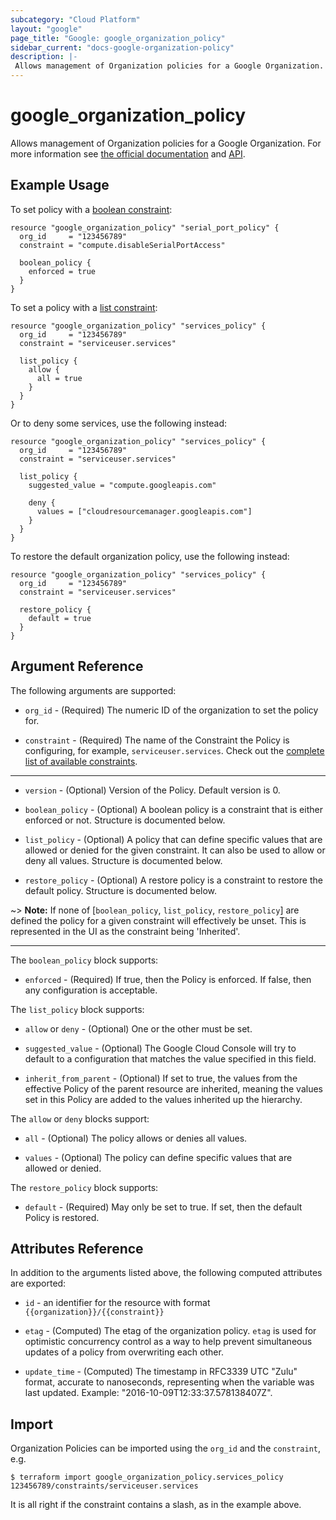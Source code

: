 ```yaml
---
subcategory: "Cloud Platform"
layout: "google"
page_title: "Google: google_organization_policy"
sidebar_current: "docs-google-organization-policy"
description: |-
 Allows management of Organization policies for a Google Organization.
---
```


# google\_organization\_policy

Allows management of Organization policies for a Google Organization. For more information see
[the official
documentation](https://cloud.google.com/resource-manager/docs/organization-policy/overview) and
[API](https://cloud.google.com/resource-manager/reference/rest/v1/organizations/setOrgPolicy).

## Example Usage

To set policy with a [boolean constraint](https://cloud.google.com/resource-manager/docs/organization-policy/quickstart-boolean-constraints):

```hcl
resource "google_organization_policy" "serial_port_policy" {
  org_id     = "123456789"
  constraint = "compute.disableSerialPortAccess"

  boolean_policy {
    enforced = true
  }
}
```


To set a policy with a [list constraint](https://cloud.google.com/resource-manager/docs/organization-policy/quickstart-list-constraints):

```hcl
resource "google_organization_policy" "services_policy" {
  org_id     = "123456789"
  constraint = "serviceuser.services"

  list_policy {
    allow {
      all = true
    }
  }
}
```

Or to deny some services, use the following instead:

```hcl
resource "google_organization_policy" "services_policy" {
  org_id     = "123456789"
  constraint = "serviceuser.services"

  list_policy {
    suggested_value = "compute.googleapis.com"

    deny {
      values = ["cloudresourcemanager.googleapis.com"]
    }
  }
}
```

To restore the default organization policy, use the following instead:

```hcl
resource "google_organization_policy" "services_policy" {
  org_id     = "123456789"
  constraint = "serviceuser.services"

  restore_policy {
    default = true
  }
}
```

## Argument Reference

The following arguments are supported:

* `org_id` - (Required) The numeric ID of the organization to set the policy for.

* `constraint` - (Required) The name of the Constraint the Policy is configuring, for example, `serviceuser.services`. Check out the [complete list of available constraints](https://cloud.google.com/resource-manager/docs/organization-policy/understanding-constraints#available_constraints).

- - -

* `version` - (Optional) Version of the Policy. Default version is 0.

* `boolean_policy` - (Optional) A boolean policy is a constraint that is either enforced or not. Structure is documented below.

* `list_policy` - (Optional) A policy that can define specific values that are allowed or denied for the given constraint. It can also be used to allow or deny all values. Structure is documented below.

* `restore_policy` - (Optional) A restore policy is a constraint to restore the default policy. Structure is documented below.

~> **Note:** If none of [`boolean_policy`, `list_policy`, `restore_policy`] are defined the policy for a given constraint will
effectively be unset. This is represented in the UI as the constraint being 'Inherited'.

- - -

The `boolean_policy` block supports:

* `enforced` - (Required) If true, then the Policy is enforced. If false, then any configuration is acceptable.

The `list_policy` block supports:

* `allow` or `deny` - (Optional) One or the other must be set.

* `suggested_value` - (Optional) The Google Cloud Console will try to default to a configuration that matches the value specified in this field.

* `inherit_from_parent` - (Optional) If set to true, the values from the effective Policy of the parent resource
are inherited, meaning the values set in this Policy are added to the values inherited up the hierarchy.

The `allow` or `deny` blocks support:

* `all` - (Optional) The policy allows or denies all values.

* `values` - (Optional) The policy can define specific values that are allowed or denied.

The `restore_policy` block supports:

* `default` - (Required) May only be set to true. If set, then the default Policy is restored.

## Attributes Reference

In addition to the arguments listed above, the following computed attributes are
exported:

* `id` - an identifier for the resource with format `{{organization}}/{{constraint}}`

* `etag` - (Computed) The etag of the organization policy. `etag` is used for optimistic concurrency control as a way to help prevent simultaneous updates of a policy from overwriting each other.

* `update_time` - (Computed) The timestamp in RFC3339 UTC "Zulu" format, accurate to nanoseconds, representing when the variable was last updated. Example: "2016-10-09T12:33:37.578138407Z".

## Import

Organization Policies can be imported using the `org_id` and the `constraint`, e.g.

```
$ terraform import google_organization_policy.services_policy 123456789/constraints/serviceuser.services
```

It is all right if the constraint contains a slash, as in the example above.
